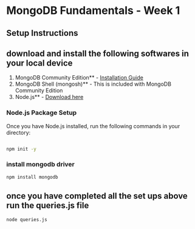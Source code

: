 # MongoDB Fundamentals - Week 1

## Setup Instructions

## download and install the following softwares in your local device
1. MongoDB Community Edition** - [Installation Guide](https://www.mongodb.com/docs/manual/administration/install-community/)
2. MongoDB Shell (mongosh)** - This is included with MongoDB Community Edition
3. Node.js** - [Download here](https://nodejs.org/)

### Node.js Package Setup

Once you have Node.js installed, run the following commands in your directory:

```bash

npm init -y
```
 ###  install mongodb driver
```bash
npm install mongodb
```

## once you have completed all the set ups above run the queries.js file

```bash
node queries.js